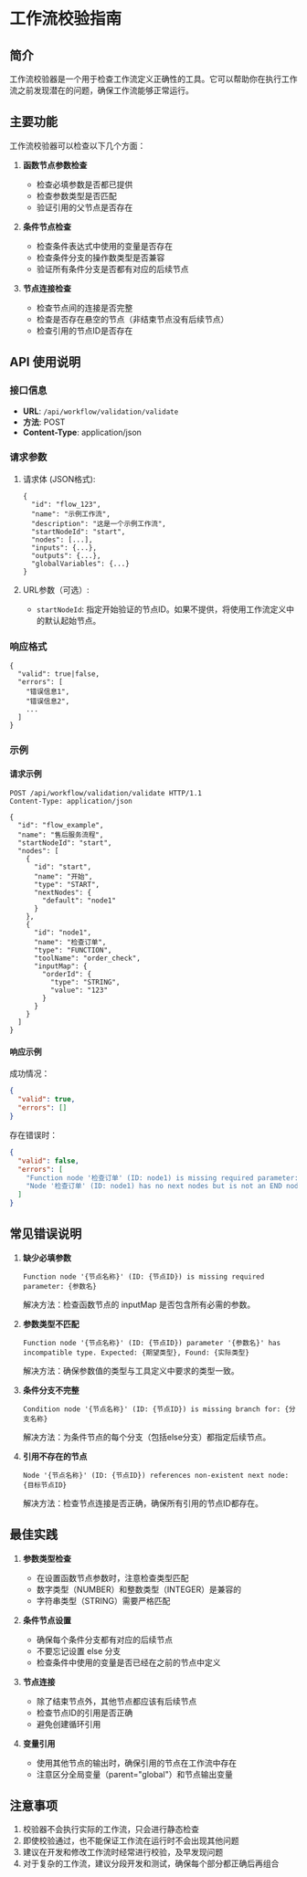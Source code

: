 # 工作流校验指南

## 简介

工作流校验器是一个用于检查工作流定义正确性的工具。它可以帮助你在执行工作流之前发现潜在的问题，确保工作流能够正常运行。

## 主要功能

工作流校验器可以检查以下几个方面：

1. **函数节点参数检查**
   - 检查必填参数是否都已提供
   - 检查参数类型是否匹配
   - 验证引用的父节点是否存在

2. **条件节点检查**
   - 检查条件表达式中使用的变量是否存在
   - 检查条件分支的操作数类型是否兼容
   - 验证所有条件分支是否都有对应的后续节点

3. **节点连接检查**
   - 检查节点间的连接是否完整
   - 检查是否存在悬空的节点（非结束节点没有后续节点）
   - 检查引用的节点ID是否存在

## API 使用说明

### 接口信息

- **URL**: `/api/workflow/validation/validate`
- **方法**: POST
- **Content-Type**: application/json

### 请求参数

1. 请求体 (JSON格式):
   ```jsonc
   {
     "id": "flow_123",
     "name": "示例工作流",
     "description": "这是一个示例工作流",
     "startNodeId": "start",
     "nodes": [...],
     "inputs": {...},
     "outputs": {...},
     "globalVariables": {...}
   }
   ```

2. URL参数（可选）:
   - `startNodeId`: 指定开始验证的节点ID。如果不提供，将使用工作流定义中的默认起始节点。

### 响应格式

```jsonc
{
  "valid": true|false,
  "errors": [
    "错误信息1",
    "错误信息2",
    ...
  ]
}
```

### 示例

#### 请求示例

```http
POST /api/workflow/validation/validate HTTP/1.1
Content-Type: application/json

{
  "id": "flow_example",
  "name": "售后服务流程",
  "startNodeId": "start",
  "nodes": [
    {
      "id": "start",
      "name": "开始",
      "type": "START",
      "nextNodes": {
        "default": "node1"
      }
    },
    {
      "id": "node1",
      "name": "检查订单",
      "type": "FUNCTION",
      "toolName": "order_check",
      "inputMap": {
        "orderId": {
          "type": "STRING",
          "value": "123"
        }
      }
    }
  ]
}
```

#### 响应示例

成功情况：
```json
{
  "valid": true,
  "errors": []
}
```

存在错误时：
```json
{
  "valid": false,
  "errors": [
    "Function node '检查订单' (ID: node1) is missing required parameter: customerName",
    "Node '检查订单' (ID: node1) has no next nodes but is not an END node"
  ]
}
```

## 常见错误说明

1. **缺少必填参数**
   ```
   Function node '{节点名称}' (ID: {节点ID}) is missing required parameter: {参数名}
   ```
   解决方法：检查函数节点的 inputMap 是否包含所有必需的参数。

2. **参数类型不匹配**
   ```
   Function node '{节点名称}' (ID: {节点ID}) parameter '{参数名}' has incompatible type. Expected: {期望类型}, Found: {实际类型}
   ```
   解决方法：确保参数值的类型与工具定义中要求的类型一致。

3. **条件分支不完整**
   ```
   Condition node '{节点名称}' (ID: {节点ID}) is missing branch for: {分支名称}
   ```
   解决方法：为条件节点的每个分支（包括else分支）都指定后续节点。

4. **引用不存在的节点**
   ```
   Node '{节点名称}' (ID: {节点ID}) references non-existent next node: {目标节点ID}
   ```
   解决方法：检查节点连接是否正确，确保所有引用的节点ID都存在。

## 最佳实践

1. **参数类型检查**
   - 在设置函数节点参数时，注意检查类型匹配
   - 数字类型（NUMBER）和整数类型（INTEGER）是兼容的
   - 字符串类型（STRING）需要严格匹配

2. **条件节点设置**
   - 确保每个条件分支都有对应的后续节点
   - 不要忘记设置 else 分支
   - 检查条件中使用的变量是否已经在之前的节点中定义

3. **节点连接**
   - 除了结束节点外，其他节点都应该有后续节点
   - 检查节点ID的引用是否正确
   - 避免创建循环引用

4. **变量引用**
   - 使用其他节点的输出时，确保引用的节点在工作流中存在
   - 注意区分全局变量（parent="global"）和节点输出变量

## 注意事项

1. 校验器不会执行实际的工作流，只会进行静态检查
2. 即使校验通过，也不能保证工作流在运行时不会出现其他问题
3. 建议在开发和修改工作流时经常进行校验，及早发现问题
4. 对于复杂的工作流，建议分段开发和测试，确保每个部分都正确后再组合